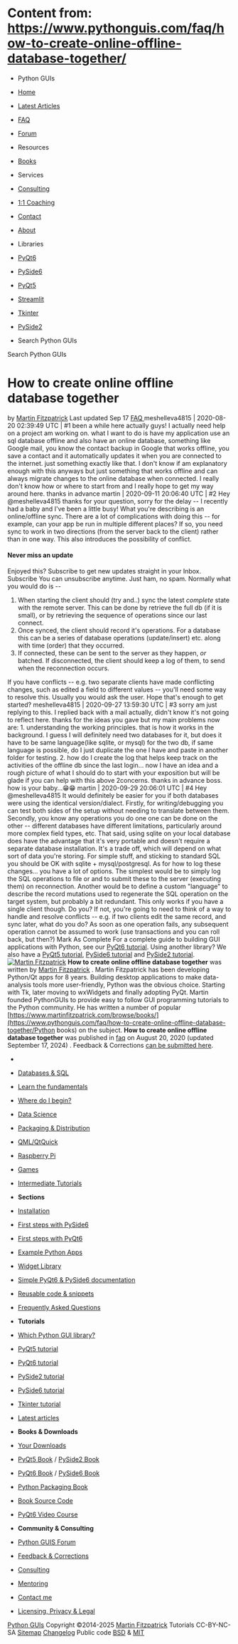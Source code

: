 # Content from: https://www.pythonguis.com/faq/how-to-create-online-offline-database-together/

[](https://www.pythonguis.com/faq/how-to-create-online-offline-database-together/#menu)
  * Python GUIs
  * [Home](https://www.pythonguis.com/)
  * [Latest Articles](https://www.pythonguis.com/latest/)
  * [FAQ](https://www.pythonguis.com/faq/)
  * [Forum ](https://forum.pythonguis.com/)
  * Resources
  * [Books](https://www.pythonguis.com/books/)
  * Services
  * [Consulting](https://www.pythonguis.com/hire/)
  * [1:1 Coaching](https://www.pythonguis.com/live/)
  * [Contact](https://www.pythonguis.com/contact/)
  * [About](https://www.pythonguis.com/about/)
  * Libraries
  * [PyQt6](https://www.pythonguis.com/pyqt6/)
  * [PySide6](https://www.pythonguis.com/pyside6/)
  * [PyQt5](https://www.pythonguis.com/pyqt5/)
  * [Streamlit](https://www.pythonguis.com/streamlit/)
  * [Tkinter](https://www.pythonguis.com/tkinter/)
  * [PySide2](https://www.pythonguis.com/pyside2/)


  * Search Python GUIs


[](https://www.pythonguis.com "Python GUIs")
Search Python GUIs
# How to create online offline database together
by [Martin Fitzpatrick](https://www.pythonguis.com/authors/martin-fitzpatrick/) Last updated Sep 17 [ FAQ ](https://www.pythonguis.com/faq/)
meshelleva4815 | 2020-08-20 02:39:49 UTC | #1
been a while here actually guys!
I actually need help on a project am working on. what I want to do is have my application use an sql database offline and also have an online database, something like Google mail, you know the contact backup in Google that works offline, you save a contact and it automatically updates it when you are connected to the internet. just something exactly like that. I don't know if am explanatory enough with this anyways but just something that works offline and can always migrate changes to the online database when connected.
I really don't know how or where to start from and I really hope to get my way around here. thanks in advance
martin | 2020-09-11 20:06:40 UTC | #2
Hey @meshelleva4815 thanks for your question, sorry for the delay -- I recently had a baby and I've been a little busy!
What you're describing is an online/offline sync. There are a lot of complications with doing this -- for example, can your app be run in multiple different places? If so, you need sync to work in two directions (from the server back to the client) rather than in one way. This also introduces the possibility of conflict.
#### Never miss an update
Enjoyed this? Subscribe to get new updates straight in your Inbox.
Subscribe 
You can unsubscribe anytime. Just ham, no spam.
Normally what you would do is --
  1. When starting the client should (try and..) sync the latest _complete_ state with the remote server. This can be done by retrieve the full db (if it is small), or by retrieving the sequence of operations since our last connect.
  2. Once synced, the client should record it's operations. For a database this can be a series of database operations (update/insert) etc. along with time (order) that they occurred.
  3. If connected, these can be sent to the server as they happen, _or_ batched. If disconnected, the client should keep a log of them, to send when the reconnection occurs.


If you have conflicts -- e.g. two separate clients have made conflicting changes, such as edited a field to different values -- you'll need some way to resolve this. Usually you would ask the user.
Hope that's enough to get started?
meshelleva4815 | 2020-09-27 13:59:30 UTC | #3
sorry am just replying to this. I replied back with a mail actually, didn't know it's not going to reflect here. thanks for the ideas you gave but my main problems now are: 1. understanding the working principles. that is how it works in the background. I guess I will definitely need two databases for it, but does it have to be same language(like sqlite, or mysql) for the two db, if same language is possible, do I just duplicate the one I have and paste in another folder for testing. 2. how do I create the log that helps keep track on the activities of the offline db since the last login...
now I have an idea and a rough picture of what I should do to start with your exposition but will be glade if you can help with this above 2concerns. thanks in advance boss. how is your baby...😁😁
martin | 2020-09-29 20:06:01 UTC | #4
Hey @meshelleva4815
It would definitely be easier for you if both databases were using the identical version/dialect. Firstly, for writing/debugging you can test both sides of the setup without needing to translate between them. Secondly, you know any operations you do one one can be done on the other -- different databases have different limitations, particularly around more complex field types, etc.
That said, using sqlite on your local database does have the advantage that it's very portable and doesn't require a separate database installation. It's a trade off, which will depend on what sort of data you're storing. For simple stuff, and sticking to standard SQL you should be OK with sqlite + mysql/postgresql.
As for how to log these changes... you have a lot of options. The simplest would be to simply log the SQL operations to file or and to submit these to the server (executing them) on reconnection. Another would be to define a custom "language" to describe the record mutations used to regenerate the SQL operation on the target system, but probably a bit redundant.
This only works if you have a single client though. Do you? If not, you're going to need to think of a way to handle and resolve conflicts -- e.g. if two clients edit the same record, and sync later, what do you do? As soon as one operation fails, any subsequent operation cannot be assumed to work (use transactions and you can roll back, but then?)
Mark As Complete 
For a complete guide to building GUI applications with Python, see our [PyQt6 tutorial](https://www.pythonguis.com/pyqt6-tutorial/). Using another library? We also have a [PyQt5 tutorial](https://www.pythonguis.com/pyqt5-tutorial/), [PySide6 tutorial](https://www.pythonguis.com/pyside6-tutorial/) and [PySide2 tutorial](https://www.pythonguis.com/pyside2-tutorial/).
[![Martin Fitzpatrick](https://www.pythonguis.com/static/theme/images/authors/martin-fitzpatrick.jpg)](https://www.pythonguis.com/authors/martin-fitzpatrick/)
**How to create online offline database together** was written by [Martin Fitzpatrick](https://www.pythonguis.com/authors/martin-fitzpatrick/) . 
Martin Fitzpatrick has been developing Python/Qt apps for 8 years. Building desktop applications to make data-analysis tools more user-friendly, Python was the obvious choice. Starting with Tk, later moving to wxWidgets and finally adopting PyQt. Martin founded PythonGUIs to provide easy to follow GUI programming tutorials to the Python community. He has written a number of popular [https://www.martinfitzpatrick.com/browse/books/](https://www.pythonguis.com/faq/how-to-create-online-offline-database-together/Python books) on the subject. 
**How to create online offline database together** was published in [faq](https://www.pythonguis.com/faq/) on August 20, 2020 (updated September 17, 2024) . Feedback & Corrections [can be submitted here](https://tally.so/r/wbvxNE). 
  * [](https://www.pythonguis.com/ "Python GUIs")
  * [Databases & SQL](https://www.pythonguis.com/topics/databases/)
  * [Learn the fundamentals](https://www.pythonguis.com/topics/foundation/)
  * [Where do I begin?](https://www.pythonguis.com/topics/getting-started/)
  * [Data Science](https://www.pythonguis.com/topics/data-science/)
  * [Packaging & Distribution](https://www.pythonguis.com/topics/packaging/)
  * [QML/QtQuick](https://www.pythonguis.com/topics/qml/)
  * [Raspberry Pi](https://www.pythonguis.com/topics/raspberry-pi/)
  * [Games](https://www.pythonguis.com/topics/games/)
  * [Intermediate Tutorials](https://www.pythonguis.com/topics/intermediate/)


  * **Sections**
  * [Installation](https://www.pythonguis.com/installation/)
  * [First steps with PySide6](https://www.pythonguis.com/tutorials/pyside6-creating-your-first-window/)
  * [First steps with PyQt6](https://www.pythonguis.com/tutorials/pyqt6-creating-your-first-window/)
  * [Example Python Apps](https://www.pythonguis.com/examples/)
  * [Widget Library](https://www.pythonguis.com/widgets/)
  * [Simple PyQt6 & PySide6 documentation](https://www.pythonguis.com/docs/)
  * [Reusable code & snippets](https://www.pythonguis.com/code/)
  * [Frequently Asked Questions](https://www.pythonguis.com/faq/)


  * **Tutorials**
  * [Which Python GUI library?](https://www.pythonguis.com/faq/which-python-gui-library/)
  * [PyQt5 tutorial](https://www.pythonguis.com/pyqt5-tutorial/)
  * [PyQt6 tutorial](https://www.pythonguis.com/pyqt6-tutorial/)
  * [PySide2 tutorial](https://www.pythonguis.com/pyside2-tutorial/)
  * [PySide6 tutorial](https://www.pythonguis.com/pyside6-tutorial/)
  * [Tkinter tutorial](https://www.pythonguis.com/tkinter-tutorial/)
  * [Latest articles](https://www.pythonguis.com/blog/)


  * **Books & Downloads**
  * [ Your Downloads](https://www.martinfitzpatrick.com/library/)
  * [PyQt5 Book](https://www.pythonguis.com/pyqt5-book/) / [PySide2 Book](https://www.pythonguis.com/pyside2-book/)
  * [PyQt6 Book](https://www.pythonguis.com/pyqt6-book/) / [PySide6 Book](https://www.pythonguis.com/pyside6-book/)
  * [Python Packaging Book](https://www.pythonguis.com/packaging-book/)
  * [ Book Source Code](https://www.pythonguis.com/books/downloads/)
  * [ PyQt6 Video Course](https://www.martinfitzpatrick.com/pyqt6-crash-course/)


  * **Community & Consulting**
  * [ Python GUIS Forum ](https://forum.pythonguis.com/)
  * [ Feedback & Corrections](https://tally.so/r/wbvxNE)
  * [Consulting](https://www.pythonguis.com/hire/)
  * [Mentoring](https://www.pythonguis.com/live/)
  * [Contact me](https://www.martinfitzpatrick.com/contact)
  * [Licensing, Privacy & Legal](https://www.martinfitzpatrick.com/legal)


[](https://twitter.com/pythonguis) [](https://github.com/pythonguis) [](https://www.facebook.com/pythonguis) [](https://www.youtube.com/channel/UCMW4KwSlygaDef0tgqPjbRQ) [](https://www.linkedin.com/company/pythonguis/)
[Python GUIs](https://www.pythonguis.com/) Copyright ©2014-2025 [ Martin Fitzpatrick](https://www.martinfitzpatrick.com)
Tutorials CC-BY-NC-SA [Sitemap](https://www.pythonguis.com/sitemap/) [Changelog](https://www.pythonguis.com/changelog/) Public code [BSD](https://opensource.org/licenses/BSD-2-Clause) & [MIT](https://opensource.org/licenses/MIT)

